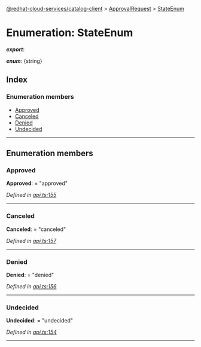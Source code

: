 [@redhat-cloud-services/catalog-client](../README.md) > [ApprovalRequest](../modules/approvalrequest.md) > [StateEnum](../enums/approvalrequest.stateenum.md)

# Enumeration: StateEnum

*__export__*: 

*__enum__*: {string}

## Index

### Enumeration members

* [Approved](approvalrequest.stateenum.md#approved)
* [Canceled](approvalrequest.stateenum.md#canceled)
* [Denied](approvalrequest.stateenum.md#denied)
* [Undecided](approvalrequest.stateenum.md#undecided)

---

## Enumeration members

<a id="approved"></a>

###  Approved

**Approved**:  = "approved"

*Defined in [api.ts:155](https://github.com/RedHatInsights/javascript-clients/blob/master/packages/catalog/api.ts#L155)*

___
<a id="canceled"></a>

###  Canceled

**Canceled**:  = "canceled"

*Defined in [api.ts:157](https://github.com/RedHatInsights/javascript-clients/blob/master/packages/catalog/api.ts#L157)*

___
<a id="denied"></a>

###  Denied

**Denied**:  = "denied"

*Defined in [api.ts:156](https://github.com/RedHatInsights/javascript-clients/blob/master/packages/catalog/api.ts#L156)*

___
<a id="undecided"></a>

###  Undecided

**Undecided**:  = "undecided"

*Defined in [api.ts:154](https://github.com/RedHatInsights/javascript-clients/blob/master/packages/catalog/api.ts#L154)*

___

